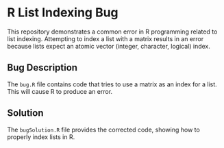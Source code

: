 # R List Indexing Bug
This repository demonstrates a common error in R programming related to list indexing.  Attempting to index a list with a matrix results in an error because lists expect an atomic vector (integer, character, logical) index.

## Bug Description
The `bug.R` file contains code that tries to use a matrix as an index for a list. This will cause R to produce an error.

## Solution
The `bugSolution.R` file provides the corrected code, showing how to properly index lists in R.
